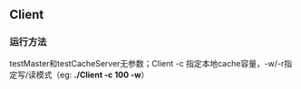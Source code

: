 ##	Client

### 运行方法

testMaster和testCacheServer无参数；Client -c 指定本地cache容量，-w/-r指定写/读模式（eg: **./Client -c 100 -w**）
